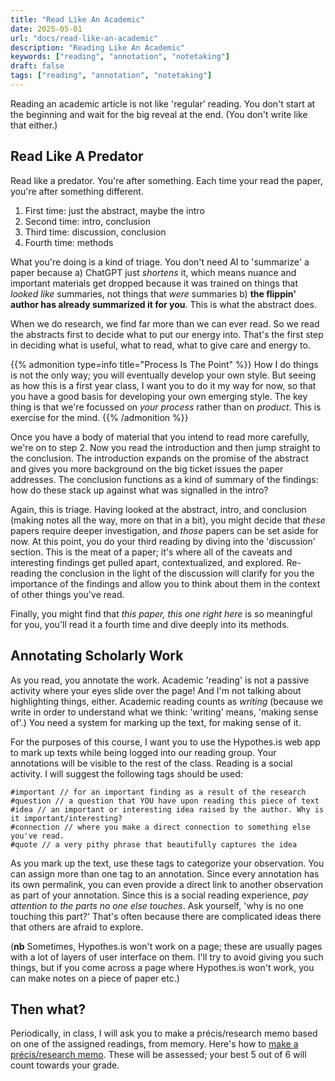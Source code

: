 ```yaml
---
title: "Read Like An Academic"
date: 2025-05-01
url: "docs/read-like-an-academic"
description: "Reading Like An Academic"
keywords: ["reading", "annotation", "notetaking"]
draft: false
tags: ["reading", "annotation", "notetaking"]
---
```


Reading an academic article is not like 'regular' reading. You don't start at the beginning and wait for the big reveal at the end. (You don't write like that either.)

## Read Like A Predator

Read like a predator. You're after something. Each time your read the paper, you're after something different.

1. First time: just the abstract, maybe the intro
2. Second time: intro, conclusion
3. Third time: discussion, conclusion
4. Fourth time: methods

What you're doing is a kind of triage. You don't need AI to 'summarize' a paper because a) ChatGPT just _shortens_ it, which means nuance and important materials get dropped because it was trained on things that _looked like_ summaries, not things that _were_ summaries  b) **the flippin' author has already summarized it for you**. This is what the abstract does. 

When we do research, we find far more than we can ever read. So we read the abstracts first to decide what to put our energy into. That's the first step in deciding what is useful, what to read, what to give care and energy to.

{{% admonition type=info title="Process Is The Point" %}}
How I do things is not the only way; you will eventually develop your own style. But seeing as how this is a first year class, I want you to do it my way for now, so that you have a good basis for developing your own emerging style. The key thing is that we're focussed on _your process_ rather than on _product_. This is exercise for the mind.
{{% /admonition %}}

Once you have a body of material that you intend to read more carefully, we're on to step 2. Now you read the introduction and then jump straight to the conclusion. The introduction expands on the promise of the abstract and gives you more background on the big ticket issues the paper addresses. The conclusion functions as a kind of summary of the findings: how do these stack up against what was signalled in the intro?

Again, this is triage. Having looked at the abstract, intro, and conclusion (making notes all the way, more on that in a bit), you might decide that _these_ papers require deeper investigation, and _those_ papers can be set aside for now. At this point, you do your third reading by diving into the 'discussion' section. This is the meat of a paper; it's where all of the caveats and interesting findings get pulled apart, contextualized, and explored. Re-reading the conclusion in the light of the discussion will clarify for you the importance of the findings and allow you to think about them in the context of other things you've read.

Finally, you might find that _this paper, this one right here_ is so meaningful for you, you'll read it a fourth time and dive deeply into its methods.

## Annotating Scholarly Work

As you read, you annotate the work. Academic 'reading' is not a passive activity where your eyes slide over the page! And I'm not talking about highlighting things, either. Academic reading counts as _writing_ (because we write in order to understand what we think: 'writing' means, 'making sense of'.) You need a system for marking up the text, for making sense of it. 

For the purposes of this course, I want you to use the Hypothes.is web app to mark up texts while being logged into our reading group. Your annotations will be visible to the rest of the class. Reading is a social activity. I will suggest the following tags should be used:

```tags
#important // for an important finding as a result of the research
#question // a question that YOU have upon reading this piece of text
#idea // an important or interesting idea raised by the author. Why is it important/interesting?
#connection // where you make a direct connection to something else you've read. 
#quote // a very pithy phrase that beautifully captures the idea
```

As you mark up the text, use these tags to categorize your observation. You can assign more than one tag to an annotation. Since every annotation has its own permalink, you can even provide a direct link to another observation as part of your annotation. Since this is a social reading experience, _pay attention to the parts no one else touches_. Ask yourself, 'why is no one touching this part?' That's often because there are complicated ideas there that others are afraid to explore.

(**nb** Sometimes, Hypothes.is won't work on a page; these are usually pages with a lot of layers of user interface on them. I'll try to avoid giving you such things, but if you come across a page where Hypothes.is won't work, you can make notes on a piece of paper etc.)

## Then what?

Periodically, in class, I will ask you to make a précis/research memo based on one of the assigned readings, from memory. Here's how to [make a précis/research memo](../a-research-memo-précis). These will be assessed; your best 5 out of 6 will count towards your grade.
